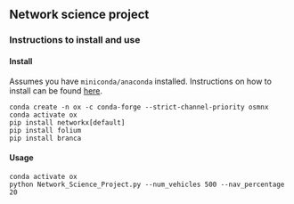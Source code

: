 ## Network science project

### Instructions to install and use


#### Install
Assumes you have `miniconda/anaconda` installed. Instructions on how to install can be found [here](https://docs.anaconda.com/miniconda/install/).


```shell
conda create -n ox -c conda-forge --strict-channel-priority osmnx
conda activate ox
pip install networkx[default]
pip install folium
pip install branca
```

#### Usage
```shell
conda activate ox
python Network_Science_Project.py --num_vehicles 500 --nav_percentage 20
```